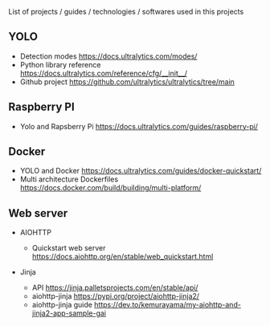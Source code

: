 List of projects / guides / technologies / softwares used in this projects

## YOLO

* Detection modes https://docs.ultralytics.com/modes/
* Python library reference https://docs.ultralytics.com/reference/cfg/__init__/
* Github project https://github.com/ultralytics/ultralytics/tree/main

## Raspberry PI

* Yolo and Rapsberry Pi https://docs.ultralytics.com/guides/raspberry-pi/

## Docker

* YOLO and Docker https://docs.ultralytics.com/guides/docker-quickstart/
* Multi architecture Dockerfiles https://docs.docker.com/build/building/multi-platform/

## Web server

* AIOHTTP

  - Quickstart web server https://docs.aiohttp.org/en/stable/web_quickstart.html

* Jinja 

  - API https://jinja.palletsprojects.com/en/stable/api/
  - aiohttp-jinja https://pypi.org/project/aiohttp-jinja2/
  - aiohttp-jinja guide https://dev.to/kemurayama/my-aiohttp-and-jinja2-app-sample-gai
